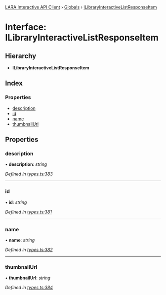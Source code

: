 [LARA Interactive API Client](../README.md) › [Globals](../globals.md) › [ILibraryInteractiveListResponseItem](ilibraryinteractivelistresponseitem.md)

# Interface: ILibraryInteractiveListResponseItem

## Hierarchy

* **ILibraryInteractiveListResponseItem**

## Index

### Properties

* [description](ilibraryinteractivelistresponseitem.md#description)
* [id](ilibraryinteractivelistresponseitem.md#id)
* [name](ilibraryinteractivelistresponseitem.md#name)
* [thumbnailUrl](ilibraryinteractivelistresponseitem.md#thumbnailurl)

## Properties

###  description

• **description**: *string*

*Defined in [types.ts:383](../../../lara-typescript/src/interactive-api-client/types.ts#L383)*

___

###  id

• **id**: *string*

*Defined in [types.ts:381](../../../lara-typescript/src/interactive-api-client/types.ts#L381)*

___

###  name

• **name**: *string*

*Defined in [types.ts:382](../../../lara-typescript/src/interactive-api-client/types.ts#L382)*

___

###  thumbnailUrl

• **thumbnailUrl**: *string*

*Defined in [types.ts:384](../../../lara-typescript/src/interactive-api-client/types.ts#L384)*
